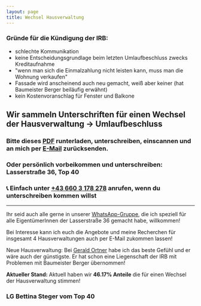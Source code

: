 ```yaml
---
layout: page
title: Wechsel Hausverwaltung  
---
```


### Gründe für die Kündigung der IRB: 

* schlechte Kommunikation 
* keine Entscheidungsgrundlage beim letzten Umlaufbeschluss zwecks Kreditaufnahme
* "wenn man sich die Einmalzahlung nicht leisten kann, muss man die Wohnung verkaufen" 
* Fassade wird anscheinend auch neu gemacht, weiß aber keiner (hat Baumeister Berger beiläufig erwähnt) 
* kein Kostenvoranschlag für Fenster und Balkone 

  
  
## Wir sammeln Unterschriften für einen Wechsel der Hausverwaltung → Umlaufbeschluss

### Bitte dieses [PDF](https://drive.google.com/file/d/1N8YG7bOLQn3BTWuI8c0TCXDl-YLXlv8u/view?usp=drive_link) runterladen, unterschreiben, einscannen und an mich per [E-Mail](mailto:bettysteger@gmail.com?subject=Umlaufbeschluss%20Lasserstraße%2036) zurücksenden. 
  

### Oder persönlich vorbeikommen und unterschreiben: Lasserstraße 36, Top 40
  

### 📞 Einfach unter [+43 660 3 178 278](tel:+436603178278) anrufen, wenn du unterschreiben kommen willst 

-----------------

Ihr seid auch alle gerne in unserer [WhatsApp-Gruppe](https://chat.whatsapp.com/BfDHrSeFjTP8KUQuyZqpI1), die ich speziell für alle EigentümerInnen der Lasserstraße 36 gemacht habe, willkommen! 

Bei Interesse kann ich euch die Angebote und meine Recherchen für insgesamt 4 Hausverwaltungen auch per E-Mail zukommen lassen! 

Neue Hausverwaltung: Bei [Gerald Ortner](https://www.immobilien-ortner.at/verwaltung/) habe ich das beste Gefühl und er wäre auch der günstigste. Er hat schon eine Liegenschaft der IRB mit Problemen mit Baumeister Berger übernommen!

**Aktueller Stand:** Aktuell haben wir **46.17% Anteile** die für einen Wechsel der Hausverwaltung stimmen!

  
### LG Bettina Steger vom Top 40

